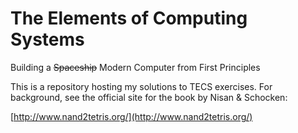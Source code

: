 # The Elements of Computing Systems

Building a ~~Spaceship~~ Modern Computer from First Principles
 
This is a repository hosting my solutions to TECS exercises.
For background, see the official site for the book by Nisan & Schocken:

[http://www.nand2tetris.org/](http://www.nand2tetris.org/)
